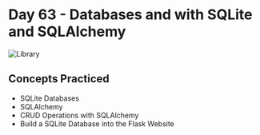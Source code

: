 # Day 63 - Databases and with SQLite and SQLAlchemy

![Library](https://github.com/laurasmendozad/100-Days-Of-Code-Python/assets/58611097/81a8a8eb-0aab-4a1a-827a-a6afa4833dd8)

## Concepts Practiced

- SQLite Databases
- SQLAlchemy
- CRUD Operations with SQLAlchemy
- Build a SQLite Database into the Flask Website

